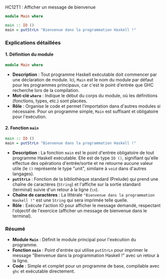 HC12T1 : Afficher un message de bienvenue

```haskell
module Main where

main :: IO ()
main = putStrLn "Bienvenue dans la programmation Haskell !"
```

### Explications détaillées

#### 1. Définition du module
```haskell
module Main where
```
- **Description** : Tout programme Haskell exécutable doit commencer par une déclaration de module. Ici, `Main` est le nom du module par défaut pour les programmes principaux, car c'est le point d'entrée que GHC recherche lors de la compilation.
- **Mot-clé `where`** : Indique le début du corps du module, où les définitions (fonctions, types, etc.) sont placées.
- **Rôle** : Organise le code et permet l'importation dans d'autres modules si nécessaire. Pour un programme simple, `Main` est suffisant et obligatoire pour l'exécution.

#### 2. Fonction `main`
```haskell
main :: IO ()
main = putStrLn "Bienvenue dans la programmation Haskell !"
```
- **Description** : La fonction `main` est le point d'entrée obligatoire de tout programme Haskell exécutable. Elle est de type `IO ()`, signifiant qu'elle effectue des opérations d'entrée/sortie et ne retourne aucune valeur utile (le `()` représente le type "unit", similaire à `void` dans d'autres langages).
- **`putStrLn`** : Fonction de la bibliothèque standard (Prelude) qui prend une chaîne de caractères (`String`) et l'affiche sur la sortie standard (terminal) suivie d'un retour à la ligne (`\n`).
- **Chaîne de caractères** : La littérale `"Bienvenue dans la programmation Haskell !"` est une `String` qui sera imprimée telle quelle.
- **Rôle** : Exécute l'action IO pour afficher le message demandé, respectant l'objectif de l'exercice (afficher un message de bienvenue dans le terminal).

### Résumé
- **Module `Main`** : Définit le module principal pour l'exécution du programme.
- **Fonction `main`** : Point d'entrée qui utilise `putStrLn` pour imprimer le message "Bienvenue dans la programmation Haskell !" avec un retour à la ligne.
- **Code** : Simple et complet pour un programme de base, compilable avec `ghc` et exécutable directement.

